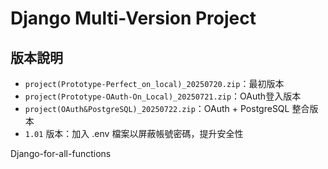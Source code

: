 # Django Multi-Version Project

## 版本說明

- `project(Prototype-Perfect_on_local)_20250720.zip`：最初版本
- `project(Prototype-OAuth-On_Local)_20250721.zip`：OAuth登入版本
- `project(OAuth&PostgreSQL)_20250722.zip`：OAuth + PostgreSQL 整合版本
- `1.01` 版本：加入 .env 檔案以屏蔽帳號密碼，提升安全性

Django-for-all-functions